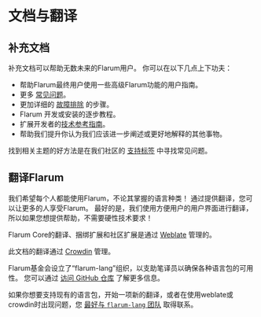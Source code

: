 # 文档与翻译

## 补充文档

补充文档可以帮助无数未来的Flarum用户。 你可以在以下几点上下功夫：

- 帮助Flarum最终用户使用一些高级Flarum功能的用户指南。
- 更多 [常见问题](faq.md)。
- 更加详细的 [故障排除](troubleshoot.md) 的步骤。
- Flarum 开发或安装的逐步教程。
- 扩展开发者的[技术参考指南](extend/README.md)。
- 帮助我们提升你认为我们应该进一步阐述或更好地解释的其他事物。

找到相关主题的好方法是在我们社区的 [支持标签](https://discuss.flarum.org/t/support) 中寻找常见问题。

## 翻译Flarum

我们希望每个人都能使用Flarum，不论其掌握的语言种类！ 通过提供翻译，您可以让更多的人享受Flarum。 最好的是，我们使用方便用户的用户界面进行翻译，所以如果您想提供帮助，不需要硬性技术要求！

Flarum Core的翻译、捆绑扩展和社区扩展是通过 [Weblate](https://weblate.rob006.net/projects/flarum/) 管理的。

此文档的翻译通过 [Crowdin](https://crowdin.com/project/flarum-docs) 管理。

Flarum基金会设立了“flarum-lang”组织，以支助笔译员以确保各种语言包的可用性。 您可以通过 [访问 GitHub 仓库](https://github.com/flarum-lang/about) 了解更多信息。

如果你想要支持现有的语言包，开始一项新的翻译，或者在使用weblate或crowdin时出现问题，您 [最好与 `flarum-lang` 团队](https://discuss.flarum.org/d/27519-the-flarum-language-project) 取得联系。
